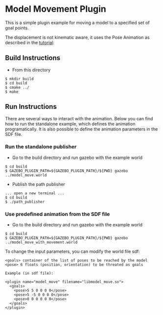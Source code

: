 # Model Movement Plugin

This is a simple plugin example for moving a model to a specified set of goal points.

The displacement is not kinematic aware, it uses the Pose Animation as described in
the [tutorial](http://gazebosim.org/tutorials?tut=animated_box):

## Build Instructions

* From this directory

```
$ mkdir build
$ cd build
$ cmake ../
$ make
```

## Run Instructions

There are several ways to interact with the animation. Below you can find how to run
the standalone example, which defines the animation programatically. It is also 
possible to define the animation parameters in the SDF file.

### Run the standalone publisher

* Go to the build directory and run gazebo with the example world
```
$ cd build
$ GAZEBO_PLUGIN_PATH=${GAZEBO_PLUGIN_PATH}/${PWD} gazebo ../model_move.world
```

* Publish the path publisher

```
... open a new terminal ...
$ cd build
$ ./path_publisher
```

### Use predefined animation from the SDF file

* Go to the build directory and run gazebo with the example world
```
$ cd build
$ GAZEBO_PLUGIN_PATH=${GAZEBO_PLUGIN_PATH}/${PWD} gazebo ../model_move_with_movement.world
```

To change the input parameters, you can modify the world file sdf:

    <goals> container of the list of poses to be reached by the model
    <pose> 6 floats (position, orientation) to be threated as goals

    Example (in sdf file):
    
    <plugin name="model_move" filename="libmodel_move.so">
      <goals>
        <pose>5 5 0 0 0 0</pose>
        <pose>5 -5 0 0 0 0</pose>
        <pose>0 0 0 0 0 0</pose>
      </goals>
    </plugin>

